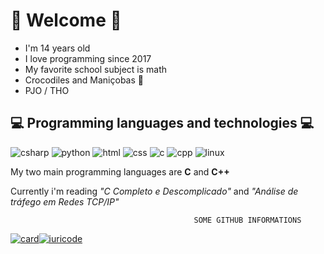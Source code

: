# 🐊 Welcome 🐊 

- I'm 14 years old
- I love programming since 2017
- My favorite school subject is math
- Crocodiles and Maniçobas 🤙
- PJO / THO

## 💻 Programming languages and technologies 💻

![csharp](https://img.shields.io/badge/C%23-239120?style=for-the-badge&logo=c-sharp&logoColor=white)
![python](https://img.shields.io/badge/Python-3776AB?style=for-the-badge&logo=python&logoColor=white)
![html](https://img.shields.io/badge/HTML5-E34F26?style=for-the-badge&logo=html5&logoColor=white)
![css](https://img.shields.io/badge/CSS3-1572B6?style=for-the-badge&logo=css3&logoColor=white)
![c](https://img.shields.io/badge/C-00599C?style=for-the-badge&logo=c&logoColor=white)
![cpp](https://img.shields.io/badge/C%2B%2B-00599C?style=for-the-badge&logo=c%2B%2B&logoColor=white)
![linux](https://img.shields.io/badge/Linux-E34F26?style=for-the-badge&logo=linux&logoColor=black)

My two main programming languages are **C** and **C++**

Currently i'm reading *"C Completo e Descomplicado"* and *"Análise de tráfego em Redes TCP/IP"*

                                             SOME GITHUB INFORMATIONS

[![card](https://github-readme-stats.vercel.app/api?username=RenatoMCR&theme=radical&show_icons=true)](https://github.com/RenatoMCR/)[![iuricode](https://github-readme-stats.vercel.app/api/top-langs/?username=RenatoMCR&hide=html&layout=compact&theme=radical)](https://github.com/RenatoMCR/)
